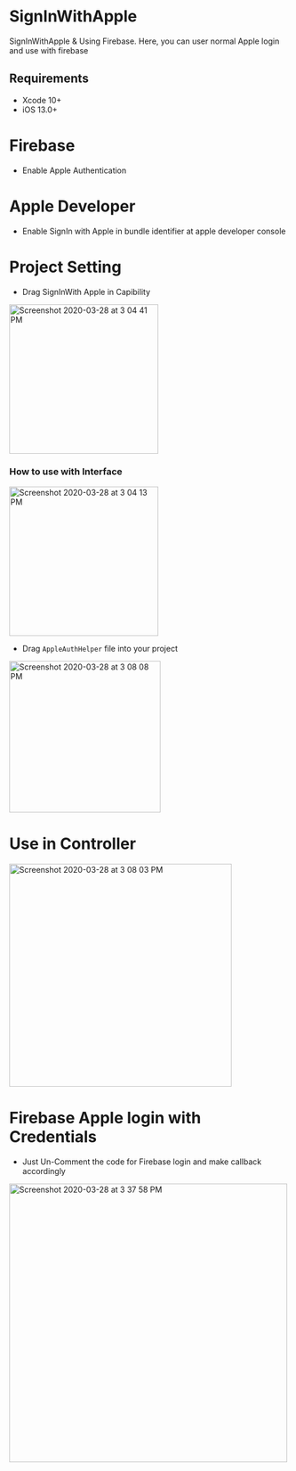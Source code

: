 # SignInWithApple
SignInWithApple &amp; Using Firebase.
Here, you can user normal Apple login and use with firebase 

## Requirements
- Xcode 10+
- iOS 13.0+

# Firebase 
- Enable Apple Authentication 

# Apple Developer 
- Enable SignIn with Apple in bundle identifier at apple developer console 

# Project Setting
- Drag SignInWith Apple in Capibility 

<img width="268" alt="Screenshot 2020-03-28 at 3 04 41 PM" src="https://user-images.githubusercontent.com/15169802/77820489-acbd8500-7108-11ea-8272-16de278becf7.png">

### How to use with Interface 

<img width="268" alt="Screenshot 2020-03-28 at 3 04 13 PM" src="https://user-images.githubusercontent.com/15169802/77820569-2f464480-7109-11ea-9a53-d97af50bc99c.png">

- Drag `AppleAuthHelper` file into your project

<img width="272" alt="Screenshot 2020-03-28 at 3 08 08 PM" src="https://user-images.githubusercontent.com/15169802/77820588-6583c400-7109-11ea-8cd0-290a2df4ea2a.png">


# Use in Controller 

<img width="400" alt="Screenshot 2020-03-28 at 3 08 03 PM" src="https://user-images.githubusercontent.com/15169802/77820600-792f2a80-7109-11ea-90a8-1e4ae4b81cbc.png">

# Firebase Apple login with Credentials

- Just Un-Comment the code for Firebase login and make callback accordingly

<img width="500" alt="Screenshot 2020-03-28 at 3 37 58 PM" src="https://user-images.githubusercontent.com/15169802/77820712-3b7ed180-710a-11ea-810a-df17ce2b828a.png">



